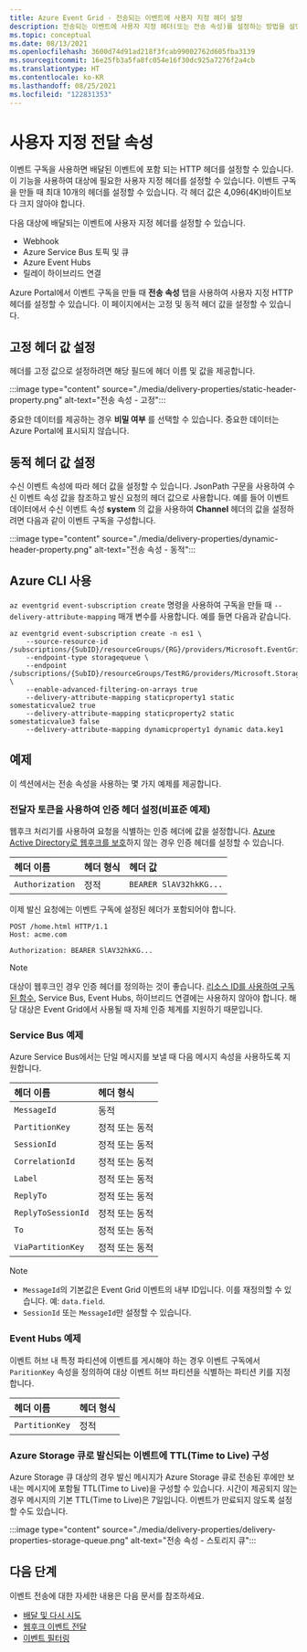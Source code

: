 ```yaml
---
title: Azure Event Grid - 전송되는 이벤트에 사용자 지정 헤더 설정
description: 전송되는 이벤트에 사용자 지정 헤더(또는 전송 속성)를 설정하는 방법을 설명합니다.
ms.topic: conceptual
ms.date: 08/13/2021
ms.openlocfilehash: 3600d74d91ad218f3fcab99002762d605fba3139
ms.sourcegitcommit: 16e25fb3a5fa8fc054e16f30dc925a7276f2a4cb
ms.translationtype: HT
ms.contentlocale: ko-KR
ms.lasthandoff: 08/25/2021
ms.locfileid: "122831353"
---
```

# <a name="custom-delivery-properties"></a>사용자 지정 전달 속성
이벤트 구독을 사용하면 배달된 이벤트에 포함 되는 HTTP 헤더를 설정할 수 있습니다. 이 기능을 사용하여 대상에 필요한 사용자 지정 헤더를 설정할 수 있습니다. 이벤트 구독을 만들 때 최대 10개의 헤더를 설정할 수 있습니다. 각 헤더 값은 4,096(4K)바이트보다 크지 않아야 합니다.

다음 대상에 배달되는 이벤트에 사용자 지정 헤더를 설정할 수 있습니다.

- Webhook
- Azure Service Bus 토픽 및 큐
- Azure Event Hubs
- 릴레이 하이브리드 연결

Azure Portal에서 이벤트 구독을 만들 때 **전송 속성** 탭을 사용하여 사용자 지정 HTTP 헤더를 설정할 수 있습니다. 이 페이지에서는 고정 및 동적 헤더 값을 설정할 수 있습니다.

## <a name="setting-static-header-values"></a>고정 헤더 값 설정
헤더를 고정 값으로 설정하려면 해당 필드에 헤더 이름 및 값을 제공합니다.

:::image type="content" source="./media/delivery-properties/static-header-property.png" alt-text="전송 속성 - 고정":::

중요한 데이터를 제공하는 경우 **비밀 여부** 를 선택할 수 있습니다. 중요한 데이터는 Azure Portal에 표시되지 않습니다. 

## <a name="setting-dynamic-header-values"></a>동적 헤더 값 설정
수신 이벤트 속성에 따라 헤더 값을 설정할 수 있습니다. JsonPath 구문을 사용하여 수신 이벤트 속성 값을 참조하고 발신 요청의 헤더 값으로 사용합니다. 예를 들어 이벤트 데이터에서 수신 이벤트 속성 **system** 의 값을 사용하여 **Channel** 헤더의 값을 설정하려면 다음과 같이 이벤트 구독을 구성합니다.

:::image type="content" source="./media/delivery-properties/dynamic-header-property.png" alt-text="전송 속성 - 동적":::

## <a name="use-azure-cli"></a>Azure CLI 사용
`az eventgrid event-subscription create` 명령을 사용하여 구독을 만들 때 `--delivery-attribute-mapping` 매개 변수를 사용합니다. 예를 들면 다음과 같습니다.

```azurecli
az eventgrid event-subscription create -n es1 \
    --source-resource-id /subscriptions/{SubID}/resourceGroups/{RG}/providers/Microsoft.EventGrid/topics/topic1
    --endpoint-type storagequeue \
    --endpoint /subscriptions/{SubID}/resourceGroups/TestRG/providers/Microsoft.Storage/storageAccounts/sa1/queueservices/default/queues/q1 \
    --enable-advanced-filtering-on-arrays true
    --delivery-attribute-mapping staticproperty1 static somestaticvalue2 true 
    --delivery-attribute-mapping staticproperty2 static somestaticvalue3 false 
    --delivery-attribute-mapping dynamicproperty1 dynamic data.key1
```

## <a name="examples"></a>예제
이 섹션에서는 전송 속성을 사용하는 몇 가지 예제를 제공합니다.

### <a name="setting-the-authorization-header-with-a-bearer-token-non-normative-example"></a>전달자 토큰을 사용하여 인증 헤더 설정(비표준 예제)

웹후크 처리기를 사용하여 요청을 식별하는 인증 헤더에 값을 설정합니다. [Azure Active Directory로 웹후크를 보호](secure-webhook-delivery.md)하지 않는 경우 인증 헤더를 설정할 수 있습니다.

| 헤더 이름   | 헤더 형식 | 헤더 값 |
| :--           | :--         | :--            |
|`Authorization` | 정적 | `BEARER SlAV32hkKG...`|

이제 발신 요청에는 이벤트 구독에 설정된 헤더가 포함되어야 합니다.

```console
POST /home.html HTTP/1.1
Host: acme.com

Authorization: BEARER SlAV32hkKG...
```

> [!NOTE]
> 대상이 웹후크인 경우 인증 헤더를 정의하는 것이 좋습니다. [리소스 ID를 사용하여 구독된 함수](/rest/api/eventgrid/version2020-06-01/eventsubscriptions/createorupdate#azurefunctioneventsubscriptiondestination), Service Bus, Event Hubs, 하이브리드 연결에는 사용하지 않아야 합니다. 해당 대상은 Event Grid에서 사용될 때 자체 인증 체계를 지원하기 때문입니다.

### <a name="service-bus-example"></a>Service Bus 예제
Azure Service Bus에서는 단일 메시지를 보낼 때 다음 메시지 속성을 사용하도록 지원합니다. 

| 헤더 이름 | 헤더 형식 |
| :-- | :-- |
| `MessageId` | 동적 |  
| `PartitionKey` | 정적 또는 동적 |
| `SessionId` | 정적 또는 동적 |
| `CorrelationId` | 정적 또는 동적 |
| `Label` | 정적 또는 동적 |
| `ReplyTo` | 정적 또는 동적 | 
| `ReplyToSessionId` | 정적 또는 동적 |
| `To` |정적 또는 동적 |
| `ViaPartitionKey` | 정적 또는 동적 |

> [!NOTE]
> - `MessageId`의 기본값은 Event Grid 이벤트의 내부 ID입니다. 이를 재정의할 수 있습니다. 예: `data.field`.
> - `SessionId` 또는 `MessageId`만 설정할 수 있습니다. 

### <a name="event-hubs-example"></a>Event Hubs 예제

이벤트 허브 내 특정 파티션에 이벤트를 게시해야 하는 경우 이벤트 구독에서 `ParitionKey` 속성을 정의하여 대상 이벤트 허브 파티션을 식별하는 파티션 키를 지정합니다.

| 헤더 이름 | 헤더 형식 |
| :-- | :-- |
|`PartitionKey` | 정적 |


### <a name="configure-time-to-live-on-outgoing-events-to-azure-storage-queues"></a>Azure Storage 큐로 발신되는 이벤트에 TTL(Time to Live) 구성
Azure Storage 큐 대상의 경우 발신 메시지가 Azure Storage 큐로 전송된 후에만 보내는 메시지에 포함될 TTL(Time to Live)을 구성할 수 있습니다. 시간이 제공되지 않는 경우 메시지의 기본 TTL(Time to Live)은 7일입니다. 이벤트가 만료되지 않도록 설정할 수도 있습니다.

:::image type="content" source="./media/delivery-properties/delivery-properties-storage-queue.png" alt-text="전송 속성 - 스토리지 큐":::

## <a name="next-steps"></a>다음 단계
이벤트 전송에 대한 자세한 내용은 다음 문서를 참조하세요.

- [배달 및 다시 시도](delivery-and-retry.md)
- [웹후크 이벤트 전달](webhook-event-delivery.md)
- [이벤트 필터링](event-filtering.md)
